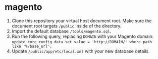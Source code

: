 magento
=======

1. Clone this repository your virtual host document root.  Make sure the document root targets ```/public``` inside of the directory.
2. Import the default database ```/tools/magento.sql```.
3. Run the following query, replacing ```DOMAIN``` with your Magento domain: ```update core_config_data set value = 'http://DOMAIN/' where path like '%/base_url';```
4. Update ```/public/app/etc/local.xml``` with your new database details.

